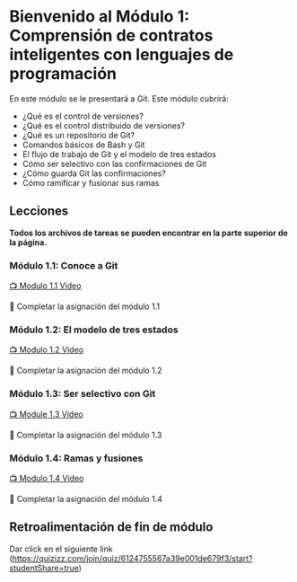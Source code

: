 # Bienvenido al Módulo 1: Comprensión de contratos inteligentes con lenguajes de programación

En este módulo se le presentará a Git. Este módulo cubrirá:

* ¿Qué es el control de versiones?
* ¿Qué es el control distribuido de versiones?
* ¿Qué es un repositorio de Git?
* Comandos básicos de Bash y Git
* El flujo de trabajo de Git y el modelo de tres estados
* Cómo ser selectivo con las confirmaciones de Git
* ¿Cómo guarda Git las confirmaciones?
* Cómo ramificar y fusionar sus ramas
## Lecciones

**Todos los archivos de tareas se pueden encontrar en la parte superior de la página.**

### Módulo 1.1: Conoce a Git

[:tv: Modulo 1.1 Video](https://youtu.be/uWsXEmaM3PA)

:notebook: Completar la asignación del módulo 1.1

### Módulo 1.2: El modelo de tres estados

[:tv: Modulo 1.2 Video](https://youtu.be/yLLZdOIuCfg)

:notebook: Completar la asignación del módulo 1.2
### Módulo 1.3: Ser selectivo con Git
[:tv: Module 1.3 Video](https://youtu.be/3zmolo8YRO8)

:notebook: Completar la asignación del módulo 1.3

### Módulo 1.4: Ramas y fusiones

[:tv: Modulo 1.4 Video](https://youtu.be/2YDoQZ9nZ4g)

:notebook: Completar la asignación del módulo 1.4

## Retroalimentación de fin de módulo
 Dar click en el siguiente link (https://quizizz.com/join/quiz/6124755567a39e001de679f3/start?studentShare=true)
